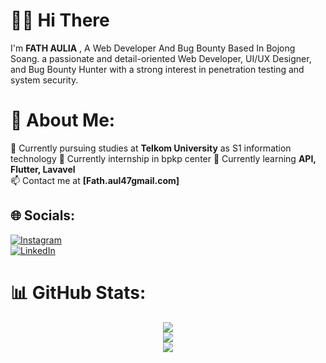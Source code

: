 # 👋🏻 Hi There
I'm **FATH AULIA** , A Web Developer And Bug Bounty Based In Bojong Soang.
a passionate and detail-oriented Web Developer, UI/UX Designer, and Bug Bounty Hunter with a strong interest in penetration testing and system security. 


# 💫 About Me:
📖 Currently pursuing studies at **Telkom University**  as S1 information technology 
🔭 Currently internship in bpkp center
🌱 Currently learning **API, Flutter, Lavavel**  
📫 Contact me at **[Fath.aul47gmail.com]**   

## 🌐 Socials:
[![Instagram](https://img.shields.io/badge/Instagram-%23E4405F.svg?logo=Instagram&logoColor=white)](https://instagram.com/Pethxv)  
[![LinkedIn](https://img.shields.io/badge/LinkedIn-%230077B5.svg?logo=linkedin&logoColor=white)](https://linkedin.com/in/Fathaulia)
<!--
<div align="center">
  <picture>
    <source media="(prefers-color-scheme: dark)" srcset="https://github.com/fath-bot/yourusername/blob/output/github-contribution-grid-snake-dark.svg" />
    <source media="(prefers-color-scheme: light)" srcset="https://github.com/fath-bot/yourusername/blob/output/github-contribution-grid-snake.svg" />
    <img alt="github-snake" src="https://github.com/yourusername/fath-bot/blob/output/github-contribution-grid-snake.svg" />
  </picture>
</div>

 # 💻 Tech Stack:
![TailwindCSS](https://img.shields.io/badge/TailwindCSS-%2338B2AC.svg?style=flat&logo=tailwind-css&logoColor=white) 
![Laravel](https://img.shields.io/badge/Laravel-%23FF2D20.svg?style=flat&logo=laravel&logoColor=white) 
![Flutter](https://img.shields.io/badge/Flutter-%2302569B.svg?style=flat&logo=flutter&logoColor=white) 
![React](https://img.shields.io/badge/React-%2320232a.svg?style=flat&logo=react&logoColor=%2361DAFB) 
![NodeJS](https://img.shields.io/badge/Node.js-339933?style=flat&logo=nodedotjs&logoColor=white) 
![MySQL](https://img.shields.io/badge/MySQL-4479A1.svg?style=flat&logo=mysql&logoColor=white) 
![Postman](https://img.shields.io/badge/Postman-FF6C37?style=flat&logo=postman&logoColor=white) 
![JavaScript](https://img.shields.io/badge/JavaScript-%23323330.svg?style=flat&logo=javascript&logoColor=%23F7DF1E) 
![Docker](https://img.shields.io/badge/Docker-%230db7ed.svg?style=flat&logo=docker&logoColor=white) -->

# 📊 GitHub Stats:
<div align="center">

![](https://github-readme-stats.vercel.app/api?username=fath-bot&theme=dark&hide_border=false&include_all_commits=false&count_private=false)<br/>
![](https://github-readme-streak-stats.herokuapp.com/?user=fath-bot&theme=dark&hide_border=false)<br/>
![](https://github-readme-stats.vercel.app/api/top-langs/?username=fath-bot&theme=dark&hide_border=false&layout=compact)

</div>
 

<!-- Created for fath-bot by Fath Aulia -->
